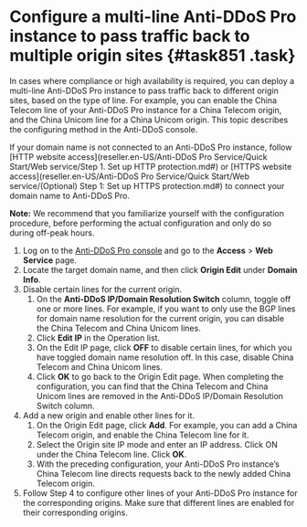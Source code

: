 # Configure a multi-line Anti-DDoS Pro instance to pass traffic back to multiple origin sites {#task851 .task}

In cases where compliance or high availability is required, you can deploy a multi-line Anti-DDoS Pro instance to pass traffic back to different origin sites, based on the type of line. For example, you can enable the China Telecom line of your Anti-DDoS Pro instance for a China Telecom origin, and the China Unicom line for a China Unicom origin. This topic describes the configuring method in the Anti-DDoS console.

If your domain name is not connected to an Anti-DDoS Pro instance, follow [HTTP website access](reseller.en-US/Anti-DDoS Pro Service/Quick Start/Web service/Step 1. Set up HTTP protection.md#) or [HTTPS website access](reseller.en-US/Anti-DDoS Pro Service/Quick Start/Web service/(Optional) Step 1: Set up HTTPS protection.md#) to connect your domain name to Anti-DDoS Pro.

**Note:** We recommend that you familiarize yourself with the configuration procedure, before performing the actual configuration and only do so during off-peak hours.

1.  Log on to the [Anti-DDoS Pro console](https://partners-intl.console.aliyun.com/#/ddospro) and go to the **Access** \> **Web Service** page. 
2.  Locate the target domain name, and then click **Origin Edit** under **Domain Info**. 
3.  Disable certain lines for the current origin. 
    1.  On the **Anti-DDoS IP/Domain Resolution Switch** column, toggle off one or more lines. For example, if you want to only use the BGP lines for domain name resolution for the current origin, you can disable the China Telecom and China Unicom lines. 
    2.  Click **Edit IP** in the Operation list. 
    3.  On the Edit IP page, click **OFF** to disable certain lines, for which you have toggled domain name resolution off. In this case, disable China Telecom and China Unicom lines. 
    4.  Click **OK** to go back to the Origin Edit page. When completing the configuration, you can find that the China Telecom and China Unicom lines are removed in the Anti-DDoS IP/Domain Resolution Switch column. 
4.  Add a new origin and enable other lines for it. 
    1.   On the Origin Edit page, click **Add**. For example, you can add a China Telecom origin, and enable the China Telecom line for it. 
    2.   Select the Origin site IP mode and enter an IP address. Click ON under the China Telecom line. Click **OK**. 
    3.  With the preceding configuration, your Anti-DDoS Pro instance’s China Telecom line directs requests back to the newly added China Telecom origin. 
5.  Follow Step 4 to configure other lines of your Anti-DDoS Pro instance for the corresponding origins. Make sure that different lines are enabled for their corresponding origins. 


